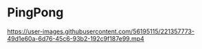 # PingPong


https://user-images.githubusercontent.com/56195115/221357773-49d1e60a-6d76-45c6-93b2-192c9f187e99.mp4

